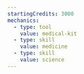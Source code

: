 ```yaml
---
startingCredits: 3000
mechanics:
  - type: tool
    value: medical-kit
  - type: skill
    value: medicine
  - type: skill
    value: science
---
```

